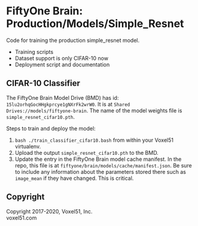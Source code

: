 # FiftyOne Brain: Production/Models/Simple_Resnet

Code for training the production simple_resnet model.

-   Training scripts
-   Dataset support is only CIFAR-10 now
-   Deployment script and documentation

## CIFAR-10 Classifier

The FiftyOne Brain Model Drive (BMD) has id:
`15lu2orhqGocHHgkprcye1gNXrFk2wrW0`. It is at
`Shared Drives://models/fiftyone-brain`. The name of the model weights file is
`simple_resnet_cifar10.pth`.

Steps to train and deploy the model:

1. `bash ./train_classifier_cifar10.bash` from within your Voxel51 virtualenv.
2. Upload the output `simple_resnet_cifar10.pth` to the BMD.
3. Update the entry in the FiftyOne Brain model cache manifest. In the repo,
   this file is at `fiftyone/brain/models/cache/manifest.json`. Be sure to
   include any information about the parameters stored there such as
   `image_mean` if they have changed. This is critical.

## Copyright

Copyright 2017-2020, Voxel51, Inc.<br> voxel51.com
